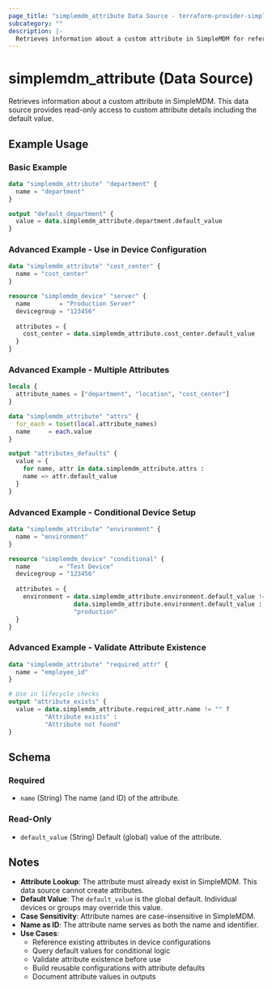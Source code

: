 ```yaml
---
page_title: "simplemdm_attribute Data Source - terraform-provider-simplemdm"
subcategory: ""
description: |-
  Retrieves information about a custom attribute in SimpleMDM for reference in other resources.
---
```


# simplemdm_attribute (Data Source)

Retrieves information about a custom attribute in SimpleMDM. This data source provides read-only access to custom attribute details including the default value.

## Example Usage

### Basic Example

```terraform
data "simplemdm_attribute" "department" {
  name = "department"
}

output "default_department" {
  value = data.simplemdm_attribute.department.default_value
}
```

### Advanced Example - Use in Device Configuration

```terraform
data "simplemdm_attribute" "cost_center" {
  name = "cost_center"
}

resource "simplemdm_device" "server" {
  name        = "Production Server"
  devicegroup = "123456"
  
  attributes = {
    cost_center = data.simplemdm_attribute.cost_center.default_value
  }
}
```

### Advanced Example - Multiple Attributes

```terraform
locals {
  attribute_names = ["department", "location", "cost_center"]
}

data "simplemdm_attribute" "attrs" {
  for_each = toset(local.attribute_names)
  name     = each.value
}

output "attributes_defaults" {
  value = {
    for name, attr in data.simplemdm_attribute.attrs :
    name => attr.default_value
  }
}
```

### Advanced Example - Conditional Device Setup

```terraform
data "simplemdm_attribute" "environment" {
  name = "environment"
}

resource "simplemdm_device" "conditional" {
  name        = "Test Device"
  devicegroup = "123456"
  
  attributes = {
    environment = data.simplemdm_attribute.environment.default_value != "" ? 
                  data.simplemdm_attribute.environment.default_value : 
                  "production"
  }
}
```

### Advanced Example - Validate Attribute Existence

```terraform
data "simplemdm_attribute" "required_attr" {
  name = "employee_id"
}

# Use in lifecycle checks
output "attribute_exists" {
  value = data.simplemdm_attribute.required_attr.name != "" ? 
          "Attribute exists" : 
          "Attribute not found"
}
```

<!-- schema generated by tfplugindocs -->
## Schema

### Required

- `name` (String) The name (and ID) of the attribute.

### Read-Only

- `default_value` (String) Default (global) value of the attribute.

## Notes

- **Attribute Lookup**: The attribute must already exist in SimpleMDM. This data source cannot create attributes.
- **Default Value**: The `default_value` is the global default. Individual devices or groups may override this value.
- **Case Sensitivity**: Attribute names are case-insensitive in SimpleMDM.
- **Name as ID**: The attribute name serves as both the name and identifier.
- **Use Cases**:
  - Reference existing attributes in device configurations
  - Query default values for conditional logic
  - Validate attribute existence before use
  - Build reusable configurations with attribute defaults
  - Document attribute values in outputs